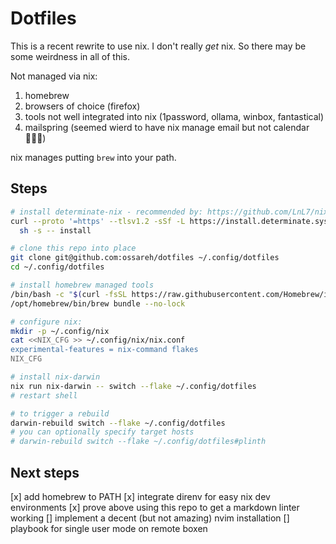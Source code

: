 # Dotfiles

This is a recent rewrite to use nix. I don't really _get_ nix. So there may be some weirdness in
all of this.

Not managed via nix:

1. homebrew
2. browsers of choice (firefox)
3. tools not well integrated into nix (1password, ollama, winbox, fantastical)
4. mailspring (seemed wierd to have nix manage email but not calendar 🤷🏻‍♂️)

nix manages putting `brew` into your path.

## Steps

```sh
# install determinate-nix - recommended by: https://github.com/LnL7/nix-darwin
curl --proto '=https' --tlsv1.2 -sSf -L https://install.determinate.systems/nix | \
  sh -s -- install

# clone this repo into place
git clone git@github.com:ossareh/dotfiles ~/.config/dotfiles
cd ~/.config/dotfiles

# install homebrew managed tools
/bin/bash -c "$(curl -fsSL https://raw.githubusercontent.com/Homebrew/install/HEAD/install.sh)"
/opt/homebrew/bin/brew bundle --no-lock

# configure nix:
mkdir -p ~/.config/nix
cat <<NIX_CFG >> ~/.config/nix/nix.conf
experimental-features = nix-command flakes
NIX_CFG

# install nix-darwin
nix run nix-darwin -- switch --flake ~/.config/dotfiles
# restart shell

# to trigger a rebuild
darwin-rebuild switch --flake ~/.config/dotfiles
# you can optionally specify target hosts
# darwin-rebuild switch --flake ~/.config/dotfiles#plinth
```

## Next steps

[x] add homebrew to PATH
[x] integrate direnv for easy nix dev environments
[x] prove above using this repo to get a markdown linter working
[] implement a decent (but not amazing) nvim installation
[] playbook for single user mode on remote boxen
